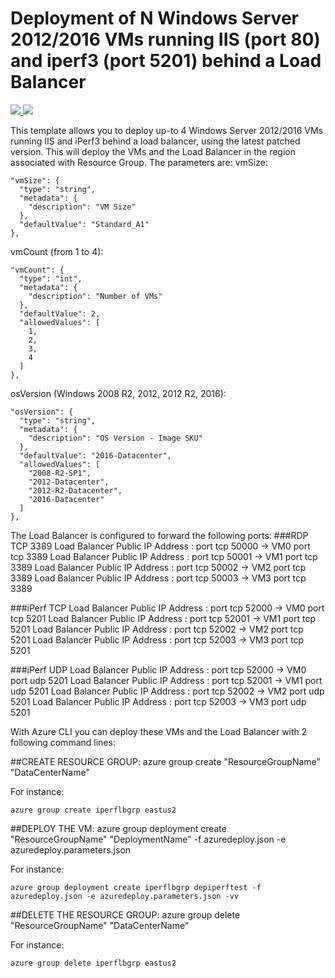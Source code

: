 # Deployment of N Windows Server 2012/2016 VMs running IIS (port 80) and iperf3 (port 5201) behind a Load Balancer

<a href="https://portal.azure.com/#create/Microsoft.Template/uri/https%3A%2F%2Fraw.githubusercontent.com%2Fflecoqui%2Fazure%2Fmaster%2Fazure-quickstart-templates%2F201-lb-vms-windows2016-iperf%2Fazuredeploy.json" target="_blank">
    <img src="http://azuredeploy.net/deploybutton.png"/>
</a>
<a href="http://armviz.io/#/?load=https%3A%2F%2Fraw.githubusercontent.com%2Fflecoqui%2Fazure%2F%2Fmaster%2Fazure-quickstart-templates%2F201-lb-vms-windows2016-iperf%2Fazuredeploy.json" target="_blank">
    <img src="http://armviz.io/visualizebutton.png"/>
</a>


This template allows you to deploy up-to 4 Windows Server 2012/2016 VMs running IIS and iPerf3 behind a load balancer, using the latest patched version. This will deploy the VMs and the Load Balancer in the region associated with Resource Group.
The parameters are:
vmSize: 

    "vmSize": {
      "type": "string",
      "metadata": {
        "description": "VM Size"
      },
      "defaultValue": "Standard_A1"
    },

vmCount (from 1 to 4): 

    "vmCount": {
      "type": "int",
      "metadata": {
        "description": "Number of VMs"
      },
      "defaultValue": 2,
      "allowedValues": [
        1,
        2,
        3,
        4
      ]
    },

osVersion (Windows 2008 R2, 2012, 2012 R2, 2016):

    "osVersion": {
      "type": "string",
      "metadata": {
        "description": "OS Version - Image SKU"
      },
      "defaultValue": "2016-Datacenter",
      "allowedValues": [
        "2008-R2-SP1",
        "2012-Datacenter",
        "2012-R2-Datacenter",
        "2016-Datacenter"
      ]
    },

The Load Balancer is configured to forward the following ports:
###RDP TCP 3389
Load Balancer Public IP Address : port tcp 50000   ->   VM0 port tcp 3389
Load Balancer Public IP Address : port tcp 50001   ->   VM1 port tcp 3389
Load Balancer Public IP Address : port tcp 50002   ->   VM2 port tcp 3389
Load Balancer Public IP Address : port tcp 50003   ->   VM3 port tcp 3389

###iPerf TCP
Load Balancer Public IP Address : port tcp 52000   ->   VM0 port tcp 5201
Load Balancer Public IP Address : port tcp 52001   ->   VM1 port tcp 5201
Load Balancer Public IP Address : port tcp 52002   ->   VM2 port tcp 5201
Load Balancer Public IP Address : port tcp 52003   ->   VM3 port tcp 5201

###iPerf UDP
Load Balancer Public IP Address : port tcp 52000   ->   VM0 port udp 5201
Load Balancer Public IP Address : port tcp 52001   ->   VM1 port udp 5201
Load Balancer Public IP Address : port tcp 52002   ->   VM2 port udp 5201
Load Balancer Public IP Address : port tcp 52003   ->   VM3 port udp 5201

With Azure CLI you can deploy these VMs and the Load Balancer with 2 following command lines:

##CREATE RESOURCE GROUP:
azure group create "ResourceGroupName" "DataCenterName"

For instance:

    azure group create iperflbgrp eastus2

##DEPLOY THE VM:
azure group deployment create "ResourceGroupName" "DeploymentName"  -f azuredeploy.json -e azuredeploy.parameters.json

For instance:

    azure group deployment create iperflbgrp depiperftest -f azuredeploy.json -e azuredeploy.parameters.json -vv

##DELETE THE RESOURCE GROUP:
azure group delete "ResourceGroupName" "DataCenterName"

For instance:

    azure group delete iperflbgrp eastus2

